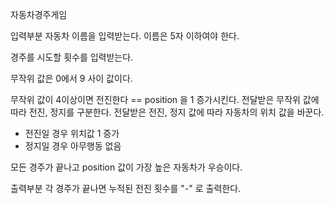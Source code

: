 자동차경주게임

입력부분 
자동차 이름을 입력받는다.
이름은 5자 이하여야 한다.

경주를 시도할 횟수를 입력받는다.

무작위 값은 0에서 9 사이 값이다.

무작위 값이 4이상이면 전진한다 == position 을 1 증가시킨다.
전달받은 무작위 값에 따라 전진, 정지를 구분한다.
전달받은 전진, 정지 값에 따라 자동차의 위치 값을 바꾼다.
 - 전진일 경우 위치값 1 증가
 - 정지일 경우 아무행동 없음

모든 경주가 끝나고 position 값이 가장 높은 자동차가 우승이다.


출력부분
각 경주가 끝나면 누적된 전진 횟수를 "-" 로 출력한다.  
